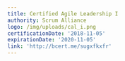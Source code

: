 ```yaml
---
title: Certified Agile Leadership I
authority: Scrum Alliance
logo: /img/uploads/cal_i.png
certificationDate: '2018-11-05'
expirationDate: '2020-11-05'
link: 'http://bcert.me/sugxfkxfr'
---
```


